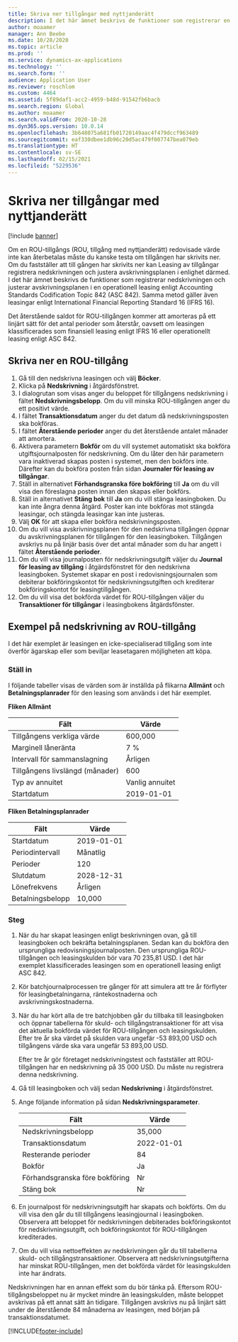 ```yaml
---
title: Skriva ner tillgångar med nyttjanderätt
description: I det här ämnet beskrivs de funktioner som registrerar en nedskrivning och justerar avskrivningsplanen för tillgångar i en operationell leasing enligt Accounting Standards Codification Topic 842 (ASC 842).
author: moaamer
manager: Ann Beebe
ms.date: 10/28/2020
ms.topic: article
ms.prod: ''
ms.service: dynamics-ax-applications
ms.technology: ''
ms.search.form: ''
audience: Application User
ms.reviewer: roschlom
ms.custom: 4464
ms.assetid: 5f89daf1-acc2-4959-b48d-91542fb6bacb
ms.search.region: Global
ms.author: moaamer
ms.search.validFrom: 2020-10-28
ms.dyn365.ops.version: 10.0.14
ms.openlocfilehash: 3b648075a681fb01720149aac4f479dccf963489
ms.sourcegitcommit: eaf330dbee1db96c20d5ac479f007747bea079eb
ms.translationtype: HT
ms.contentlocale: sv-SE
ms.lasthandoff: 02/15/2021
ms.locfileid: "5229536"
---
```

# <a name="impair-right-of-use-assets"></a>Skriva ner tillgångar med nyttjanderätt

[!include [banner](../includes/banner.md)]

Om en ROU-tillgångs (ROU, tillgång med nyttjanderätt) redovisade värde inte kan återbetalas måste du kanske testa om tillgången har skrivits ner. Om du fastställer att till gången har skrivits ner kan Leasing av tillgångar registrera nedskrivningen och justera avskrivningsplanen i enlighet därmed. I det här ämnet beskrivs de funktioner som registrerar nedskrivningen och justerar avskrivningsplanen i en operationell leasing enligt Accounting Standards Codification Topic 842 (ASC 842). Samma metod gäller även leasingar enligt International Financial Reporting Standard 16 (IFRS 16).

Det återstående saldot för ROU-tillgången kommer att amorteras på ett linjärt sätt för det antal perioder som återstår, oavsett om leasingen klassificerades som finansiell leasing enligt IFRS 16 eller operationellt leasing enligt ASC 842.

## <a name="impair-an-rou-asset"></a>Skriva ner en ROU-tillgång

1. Gå till den nedskrivna leasingen och välj **Böcker**.
2. Klicka på **Nedskrivning** i åtgärdsfönstret.
3. I dialogrutan som visas anger du beloppet för tillgångens nedskrivning i fältet **Nedskrivningsbelopp**. Om du vill minska ROU-tillgången anger du ett positivt värde.
4. I fältet **Transaktionsdatum** anger du det datum då nedskrivningsposten ska bokföras.
5. I fältet **Återstående perioder** anger du det återstående antalet månader att amortera.
6. Aktivera parametern **Bokför** om du vill systemet automatiskt ska bokföra utgiftsjournalposten för nedskrivning. Om du låter den här parametern vara inaktiverad skapas posten i systemet, men den bokförs inte. Därefter kan du bokföra posten från sidan **Journaler för leasing av tillgångar**.
7. Ställ in alternativet **Förhandsgranska före bokföring** till **Ja** om du vill visa den föreslagna posten innan den skapas eller bokförs.
8. Ställ in alternativet **Stäng bok** till **Ja** om du vill stänga leasingboken. Du kan inte ångra denna åtgärd. Poster kan inte bokföras mot stängda leasingar, och stängda leasingar kan inte justeras.
9. Välj **OK** för att skapa eller bokföra nedskrivningsposten.
10. Om du vill visa avskrivningsplanen för den nedskrivna tillgången öppnar du avskrivningsplanen för tillgången för den leasingboken. Tillgången avskrivs nu på linjär basis över det antal månader som du har angett i fältet **Återstående perioder**.
11. Om du vill visa journalposten för nedskrivningsutgift väljer du **Journal för leasing av tillgång** i åtgärdsfönstret för den nedskrivna leasingboken. Systemet skapar en post i redovisningsjournalen som debiterar bokföringskontot för nedskrivningsutgiften och krediterar bokföringskontot för leasingtillgången.
12. Om du vill visa det bokförda värdet för ROU-tillgången väljer du **Transaktioner för tillgångar** i leasingbokens åtgärdsfönster.

## <a name="example-of-rou-asset-impairment"></a>Exempel på nedskrivning av ROU-tillgång

I det här exemplet är leasingen en icke-specialiserad tillgång som inte överför ägarskap eller som beviljar leasetagaren möjligheten att köpa.

### <a name="setup"></a>Ställ in

I följande tabeller visas de värden som är inställda på flikarna **Allmänt** och **Betalningsplanrader** för den leasing som används i det här exemplet.

**Fliken Allmänt**

| Fält                      | Värde            |
|----------------------------|------------------|
| Tillgångens verkliga värde    | 600,000          |
| Marginell låneränta | 7 %               |
| Intervall för sammanslagning       | Årligen         |
| Tillgångens livslängd (månader) | 600              |
| Typ av annuitet               | Vanlig annuitet |
| Startdatum          | 2019-01-01       |

**Fliken Betalningsplanrader**

| Fält             | Värde      |
|-------------------|------------|
| Startdatum        | 2019-01-01   |
| Periodintervall   | Månatlig    |
| Perioder           | 120        |
| Slutdatum          | 2028-12-31 |
| Lönefrekvens | Årligen   |
| Betalningsbelopp    | 10,000     |

### <a name="steps"></a>Steg

1. När du har skapat leasingen enligt beskrivningen ovan, gå till leasingboken och bekräfta betalningsplanen. Sedan kan du bokföra den ursprungliga redovisningsjournalposten. Den ursprungliga ROU-tillgången och leasingskulden bör vara 70 235,81 USD. I det här exemplet klassificerades leasingen som en operationell leasing enligt ASC 842.
2. Kör batchjournalprocessen tre gånger för att simulera att tre år förflyter för leasingbetalningarna, räntekostnaderna och avskrivningskostnaderna.
3. När du har kört alla de tre batchjobben går du tillbaka till leasingboken och öppnar tabellerna för skuld- och tillgångstransaktioner för att visa det aktuella bokförda värdet för ROU-tillgången och leasingskulden. Efter tre år ska värdet på skulden vara ungefär -53 893,00 USD och tillgångens värde ska vara ungefär 53 893,00 USD. 

    Efter tre år gör företaget nedskrivningstest och fastställer att ROU-tillgången har en nedskrivning på 35 000 USD. Du måste nu registrera denna nedskrivning.
    
4. Gå till leasingboken och välj sedan **Nedskrivning** i åtgärdsfönstret.
5. Ange följande information på sidan **Nedskrivningsparameter**.

    | Fält                  | Värde    |
    |------------------------|----------|
    | Nedskrivningsbelopp      | 35,000   |
    | Transaktionsdatum       | 2022-01-01 |
    | Resterande perioder      | 84       |
    | Bokför                   | Ja      |
    | Förhandsgranska före bokföring | Nr       |
    | Stäng bok             | Nr       |

6. En journalpost för nedskrivningsutgift har skapats och bokförts. Om du vill visa den går du till tillgångens leasingjournal i leasingboken. Observera att beloppet för nedskrivningen debiterades bokföringskontot för nedskrivningsutgift, och bokföringskontot för ROU-tillgången krediterades.
7. Om du vill visa nettoeffekten av nedskrivningen går du till tabellerna skuld- och tillgångstransaktioner. Observera att nedskrivningsutgifterna har minskat ROU-tillgången, men det bokförda värdet för leasingskulden inte har ändrats.

Nedskrivningen har en annan effekt som du bör tänka på. Eftersom ROU-tillgångsbeloppet nu är mycket mindre än leasingskulden, måste beloppet avskrivas på ett annat sätt än tidigare. Tillgången avskrivs nu på linjärt sätt under de återstående 84 månaderna av leasingen, med början på transaktionsdatumet.


[!INCLUDE[footer-include](../../includes/footer-banner.md)]